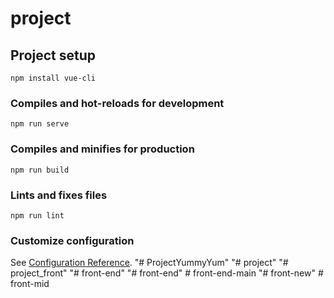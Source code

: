# project

## Project setup
```
npm install vue-cli
```

### Compiles and hot-reloads for development
```
npm run serve
```

### Compiles and minifies for production
```
npm run build
```

### Lints and fixes files
```
npm run lint
```

### Customize configuration
See [Configuration Reference](https://cli.vuejs.org/config/).
"# ProjectYummyYum" 
"# project" 
"# project_front" 
"# front-end" 
"# front-end" 
#   f r o n t - e n d - m a i n  
 "# front-new" 
#   f r o n t - m i d  
 